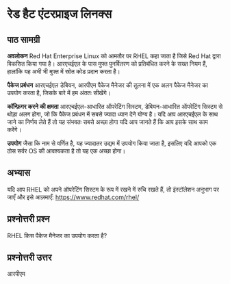 # रेड हैट एंटरप्राइज लिनक्स

## पाठ सामग्री

<b>अवलोकन</b>
Red Hat Enterprise Linux को आमतौर पर RHEL कहा जाता है जिसे Red Hat द्वारा विकसित किया गया है। आरएचईएल के पास मुफ्त पुनर्वितरण को प्रतिबंधित करने के सख्त नियम हैं, हालांकि यह अभी भी मुफ्त में स्रोत कोड प्रदान करता है।

<b>पैकेज प्रबंधन</b>
आरएचईएल डेबियन, आरपीएम पैकेज मैनेजर की तुलना में एक अलग पैकेज मैनेजर का उपयोग करता है, जिसके बारे में हम अंततः सीखेंगे।

<b>कॉन्फ़िगर करने की क्षमता</b>
आरएचईएल-आधारित ऑपरेटिंग सिस्टम, डेबियन-आधारित ऑपरेटिंग सिस्टम से थोड़ा अलग होगा, जो कि पैकेज प्रबंधन में सबसे ज्यादा ध्यान देने योग्य है। यदि आप आरएचईएल के साथ जाने का निर्णय लेते हैं तो यह संभवतः सबसे अच्छा होगा यदि आप जानते हैं कि आप इसके साथ काम करेंगे।

<b>उपयोग</b>
जैसा कि नाम से वर्णित है, यह ज्यादातर उद्यम में उपयोग किया जाता है, इसलिए यदि आपको एक ठोस सर्वर OS की आवश्यकता है तो यह एक अच्छा होगा।

## अभ्यास

यदि आप RHEL को अपने ऑपरेटिंग सिस्टम के रूप में रखने में रुचि रखते हैं, तो इंस्टॉलेशन अनुभाग पर जाएँ और इसे आज़माएँ: <a href='http://www.redhat.com/en/technologies/linux-platforms/enterprise-linux/'>https://www.redhat.com/rhel/</a>

## प्रश्नोत्तरी प्रश्न

RHEL किस पैकेज मैनेजर का उपयोग करता है?

## प्रश्नोत्तरी उत्तर

आरपीएम
